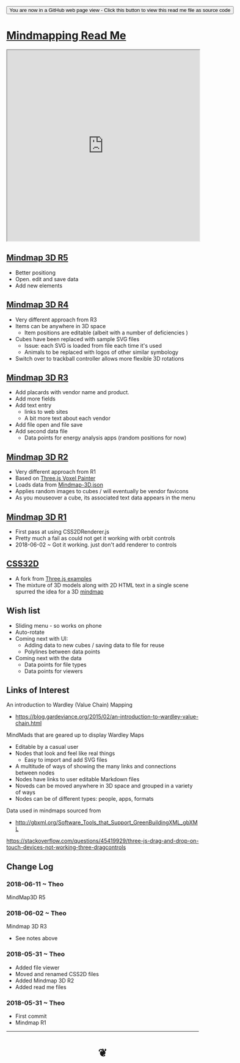 <span style=display:none; >[You are now in a GitHub source code view - click this link to view Read Me file as a web page]( https://rawgit.com/opentecture/mindmapping/master/ "View file as a web page." ) </span>

<div><input type="button" onclick=window.location.href="https://github.com/opentecture/mindmapping/blob/master/README.md"
 value="You are now in a GitHub web page view - Click this button to view this read me file as source code" /></div>

# [Mindmapping Read Me]( https://rawgit.com/opentecture/mindmapping/master/#README.md )


<iframe src=https://rawgit.com/opentecture/mindmapping/master/mindmap-3d/r5/mindmap-3d.html width=100% height=500px ></iframe>

<span style="display: none" >Iframes are not viewable in GitHub source code view</span>

## [Mindmap 3D R5]( https://rawgit.com/opentecture/mindmapping/master/mindmap-3d/r5/mindmap-3d.html )

* Better positiong
* Open. edit and save data
* Add new elements


## [Mindmap 3D R4]( https://rawgit.com/opentecture/mindmapping/master/mindmap-3d/r4/mindmap-3d.html )


* Very different approach from R3
* Items can be anywhere in 3D space
	* Item positions are editable (albeit with a number of deficiencies )
* Cubes have been replaced with sample SVG files
	* Issue: each SVG is loaded from file each time it's used
	* Animals to be replaced with logos of other similar symbology
* Switch over to trackball controller allows more flexible 3D rotations

## [Mindmap 3D R3]( https://rawgit.com/opentecture/mindmapping/master/mindmap-3d/r3/mindmap-3d.html )

* Add placards with vendor name and product.
* Add more fields
* Add text entry
	* links to web sites
	* A bit more text about each vendor
* Add file open and file save
* Add second data file
	* Data points for energy analysis apps (random positions for now)

## [Mindmap 3D R2]( https://rawgit.com/opentecture/mindmapping/master/mindmap-3d/r2/mindmap-3d.html )

* Very different approach from R1
* Based on [Three.js Voxel Painter]( https://threejs.org/examples/#webgl_interactive_voxelpainter )
* Loads data from [Mindmap-3D.json]( mindmap-3d/r2/mindmap-3d.json )
* Applies random images to cubes / will eventually be vendor favicons
* As you mouseover a cube, its associated text data appears in the menu


## [Mindmap 3D R1]( https://rawgit.com/opentecture/mindmapping/master/mindmap-3d/mindmap-3d-1.html )

* First pass at using CSS2DRenderer.js
* Pretty much a fail as could not get it working with orbit controls
* 2018-06-02 ~ Got it working. just don't add renderer to controls

## [CSS32D]( https://rawgit.com/opentecture/mindmapping/master/css2d/index.html )

* A fork from [Three.js examples]( https://threejs.org/examples/ )
* The mixture of 3D models along with 2D HTML text in a single scene spurred the idea for a 3D [mindmap]( https://en.wikipedia.org/wiki/Mind_map )


## Wish list

* Sliding menu - so works on phone
* Auto-rotate
* Coming next with UI:
	* Adding data to new cubes / saving data to file for reuse
	* Polylines between data points
* Coming next with the data
	* Data points for file types
	* Data points for viewers

## Links of Interest


An introduction to Wardley (Value Chain) Mapping
* https://blog.gardeviance.org/2015/02/an-introduction-to-wardley-value-chain.html

MindMads that are geared up to display Wardley Maps
* Editable by a casual user
* Nodes that look and feel like real things
	* Easy to import and add SVG files
* A multitude of ways of showing the many links and connections between nodes
* Nodes have links to user editable Markdown files
* Noveds can be moved anywhere in 3D space and grouped in a variety of ways
* Nodes can be of different types: people, apps, formats




Data used in mindmaps sourced from
* http://gbxml.org/Software_Tools_that_Support_GreenBuildingXML_gbXML

https://stackoverflow.com/questions/45419929/three-js-drag-and-drop-on-touch-devices-not-working-three-dragcontrols

## Change Log

### 2018-06-11 ~ Theo

MindMap3D R5

### 2018-06-02 ~ Theo

Mindmap 3D R3
* See notes above

### 2018-05-31 ~ Theo

* Added file viewer
* Moved and renamed CSS2D files
* Added Mindmap 3D R2
* Added read me files

### 2018-05-31 ~ Theo

* First commit
* Mindmap R1

***


# <center title="hello!" ><a href=javascript:window.scrollTo(0,0); style=text-decoration:none; > ❦ </a></center>

